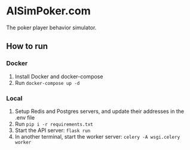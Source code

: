 # AISimPoker.com

The poker player behavior simulator.

## How to run

### Docker

1. Install Docker and docker-compose
2. Run `docker-compose up -d`

### Local

1. Setup Redis and Postgres servers, and update their addresses in the .env file
2. Run `pip i -r requirements.txt`
3. Start the API server: `flask run`
4. In another terminal, start the worker server: `celery -A wsgi.celery worker`
